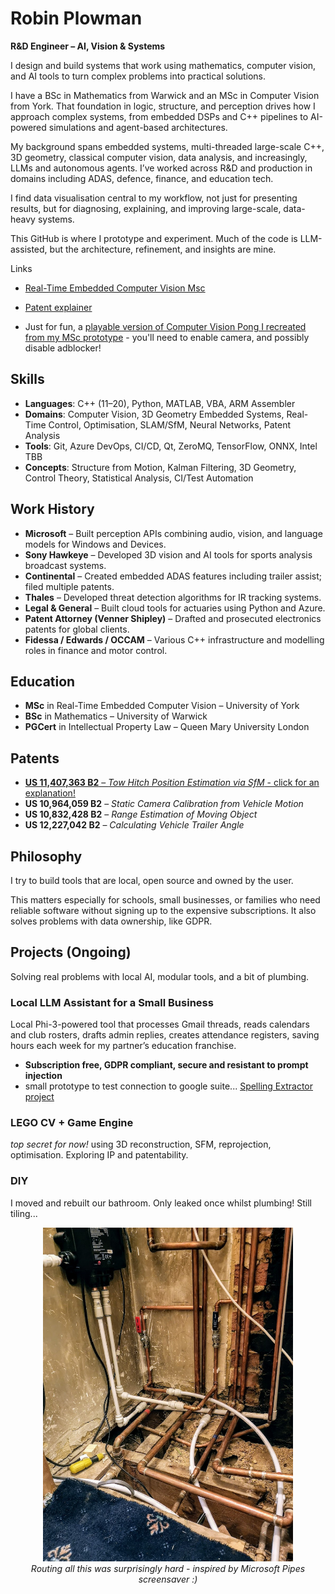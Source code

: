 # Robin Plowman

**R&D Engineer – AI, Vision & Systems**

I design and build systems that work using mathematics, computer vision, and AI tools to turn complex problems into practical solutions.

I have a BSc in Mathematics from Warwick and an MSc in Computer Vision from York. That foundation in logic, structure, and perception drives how I approach complex systems, from embedded DSPs and C++ pipelines to AI-powered simulations and agent-based architectures.

My background spans embedded systems, multi-threaded large-scale C++, 3D geometry, classical computer vision, data analysis, and increasingly, LLMs and autonomous agents. I’ve worked across R&D and production in domains including ADAS, defence, finance, and education tech.

I find data visualisation central to my workflow, not just for presenting results, but for diagnosing, explaining, and improving large-scale, data-heavy systems.

This GitHub is where I prototype and experiment. Much of the code is LLM-assisted, but the architecture, refinement, and insights are mine.

Links
- [Real-Time Embedded Computer Vision Msc](Msc.md)
- [Patent explainer](Tow_Hitch_Position_Estimation_SfM.md)

- Just for fun, a [playable version of Computer Vision Pong I recreated from my MSc prototype](https://robbypee.github.io/HandPong/) - you'll need to enable camera, and possibly disable adblocker!


## Skills

* **Languages**: C++ (11–20), Python, MATLAB, VBA, ARM Assembler
* **Domains**: Computer Vision, 3D Geometry Embedded Systems, Real-Time Control, Optimisation, SLAM/SfM, Neural Networks, Patent Analysis
* **Tools**: Git, Azure DevOps, CI/CD, Qt, ZeroMQ, TensorFlow, ONNX, Intel TBB
* **Concepts**: Structure from Motion, Kalman Filtering, 3D Geometry, Control Theory, Statistical Analysis, CI/Test Automation

## Work History

* **Microsoft** – Built perception APIs combining audio, vision, and language models for Windows and Devices.
* **Sony Hawkeye** – Developed 3D vision and AI tools for sports analysis broadcast systems.
* **Continental** – Created embedded ADAS features including trailer assist; filed multiple patents.
* **Thales** – Developed threat detection algorithms for IR tracking systems.
* **Legal & General** – Built cloud tools for actuaries using Python and Azure.
* **Patent Attorney (Venner Shipley)** – Drafted and prosecuted electronics patents for global clients.
* **Fidessa / Edwards / OCCAM** – Various C++ infrastructure and modelling roles in finance and motor control.


## Education

* **MSc** in Real-Time Embedded Computer Vision – University of York
* **BSc** in Mathematics – University of Warwick
* **PGCert** in Intellectual Property Law – Queen Mary University London

## Patents

* [**US 11,407,363 B2**](Tow_Hitch_Position_Estimation_SfM)[ – ](Tow_Hitch_Position_Estimation_SfM)[*Tow Hitch Position Estimation via SfM*](Tow_Hitch_Position_Estimation_SfM)[ - click for an explanation!](Tow_Hitch_Position_Estimation_SfM)
* **US 10,964,059 B2** – *Static Camera Calibration from Vehicle Motion*
* **US 10,832,428 B2** – *Range Estimation of Moving Object*
* **US 12,227,042 B2** – *Calculating Vehicle Trailer Angle*

## Philosophy

I try to build tools that are local, open source and owned by the user. 

This matters especially for schools, small businesses, or families who need reliable software without signing up to the expensive subscriptions. It also solves problems with data ownership, like GDPR.

## Projects (Ongoing)
Solving real problems with local AI, modular tools, and a bit of plumbing.

### Local LLM Assistant for a Small Business
Local Phi-3-powered tool that processes Gmail threads, reads calendars and club rosters, drafts admin replies, creates attendance registers, saving hours each week for my partner’s education franchise.
- **Subscription free, GDPR compliant, secure and resistant to prompt injection**
- small prototype to test connection to google suite... [Spelling Extractor project](https://github.com/RobbyPee/spelling-extractor)

### LEGO CV + Game Engine
*top secret for now!* using 3D reconstruction, SFM, reprojection, optimisation. Exploring IP and patentability.

### DIY
I moved and rebuilt our bathroom. Only leaked once whilst plumbing! Still tiling...
<p align="center">
  <img src="images/plumbin1.jpg" width="400">
  <br>
  <em>Routing all this was surprisingly hard - inspired by Microsoft Pipes screensaver :)</em>
</p>
